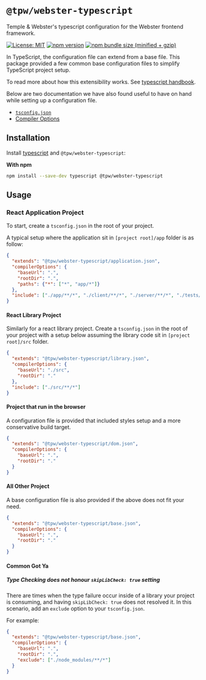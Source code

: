 # `@tpw/webster-typescript`

Temple & Webster's typescript configuration for the Webster frontend framework.

[![License: MIT](https://img.shields.io/badge/License-MIT-green.svg)](../../LICENSE.md) [![npm version](https://badge.fury.io/js/%40tpw%2Fwebster-typescript.svg)](https://badge.fury.io/js/%40tpw%2Fwebster-typescript.svg) [![npm bundle size (minified + gzip)](https://img.shields.io/bundlephobia/minzip/@tpw/webster-typescript.svg)](https://img.shields.io/bundlephobia/minzip/@tpw/webster-typescript.svg)

In TypeScript, the configuration file can extend from a base file. This package provided a few common base configuration files to simplify TypeScript project setup.

To read more about how this extensibility works. See [typescript handbook](https://www.typescriptlang.org/docs/handbook/tsconfig-json.html#configuration-inheritance-with-extends).

Below are two documentation we have also found useful to have on hand while setting up a configuration file.

- [`tsconfig.json`](https://www.typescriptlang.org/docs/handbook/tsconfig-json.html)
- [Compiler Options](https://www.typescriptlang.org/docs/handbook/compiler-options.html)

## Installation

Install [typescript](https://www.typescriptlang.org/) and `@tpw/webster-typescript`:

**With npm**

```bash
npm install --save-dev typescript @tpw/webster-typescript
```

## Usage

### React Application Project

To start, create a `tsconfig.json` in the root of your project.

A typical setup where the application sit in `[project root]/app` folder is as follow:

```json
{
  "extends": "@tpw/webster-typescript/application.json",
  "compilerOptions": {
    "baseUrl": ".",
    "rootDir": ".",
    "paths": {"*": ["*", "app/*"]}
  },
  "include": ["./app/**/*", "./client/**/*", "./server/**/*", "./tests/**/*"]
}
```

#### React Library Project

Similarly for a react library project. Create a `tsconfig.json` in the root of your project with a setup below assuming the library code sit in `[project root]/src` folder.

```json
{
  "extends": "@tpw/webster-typescript/library.json",
  "compilerOptions": {
    "baseUrl": "./src",
    "rootDir": "."
  },
  "include": ["./src/**/*"]
}
```

#### Project that run in the browser

A configuration file is provided that included styles setup and a more conservative build target.

```json
{
  "extends": "@tpw/webster-typescript/dom.json",
  "compilerOptions": {
    "baseUrl": ".",
    "rootDir": "."
  }
}
```

#### All Other Project

A base configuration file is also provided if the above does not fit your need.

```json
{
  "extends": "@tpw/webster-typescript/base.json",
  "compilerOptions": {
    "baseUrl": ".",
    "rootDir": "."
  }
}
```

#### Common Got Ya

##### Type Checking does not honour `skipLibCheck: true` setting

There are times when the type failure occur inside of a library your project is consuming, and having `skipLibCheck: true` does not resolved it. In this scenario, add an `exclude` option to your `tsconfig.json`.

For example:

```json
{
  "extends": "@tpw/webster-typescript/base.json",
  "compilerOptions": {
    "baseUrl": ".",
    "rootDir": ".",
    "exclude": ["./node_modules/**/*"]
  }
}
```
